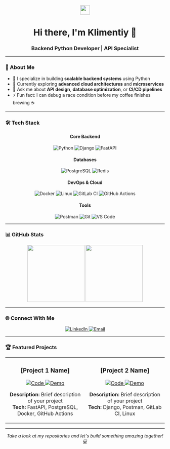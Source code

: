 <div align="center">
  <img src="https://raw.githubusercontent.com/MartinHeinz/MartinHeinz/master/wave.gif" width="30px">
  <h1>Hi there, I'm Klimentiy 👋</h1>
  <h3>Backend Python Developer | API Specialist</h3>
</div>

---

### 🚀 About Me
- 🔭 I specialize in building **scalable backend systems** using Python
- 🌱 Currently exploring **advanced cloud architectures** and **microservices**
- 💬 Ask me about **API design**, **database optimization**, or **CI/CD pipelines**
- ⚡ Fun fact: I can debug a race condition before my coffee finishes brewing ☕

---

### 🛠️ Tech Stack
<div align="center">
  
#### Core Backend
![Python](https://img.shields.io/badge/Python-3776AB?style=for-the-badge&logo=python&logoColor=white)
![Django](https://img.shields.io/badge/Django-092E20?style=for-the-badge&logo=django&logoColor=white)
![FastAPI](https://img.shields.io/badge/FastAPI-005571?style=for-the-badge&logo=fastapi&logoColor=white)

#### Databases
![PostgreSQL](https://img.shields.io/badge/PostgreSQL-316192?style=for-the-badge&logo=postgresql&logoColor=white)
![Redis](https://img.shields.io/badge/Redis-DC382D?style=for-the-badge&logo=redis&logoColor=white)

#### DevOps & Cloud
![Docker](https://img.shields.io/badge/Docker-2496ED?style=for-the-badge&logo=docker&logoColor=white)
![Linux](https://img.shields.io/badge/Linux-FCC624?style=for-the-badge&logo=linux&logoColor=black)
![GitLab CI](https://img.shields.io/badge/GitLab%20CI-FC6D26?style=for-the-badge&logo=gitlab&logoColor=white)
![GitHub Actions](https://img.shields.io/badge/GitHub%20Actions-2088FF?style=for-the-badge&logo=github-actions&logoColor=white)

#### Tools
![Postman](https://img.shields.io/badge/Postman-FF6C37?style=for-the-badge&logo=postman&logoColor=white)
![Git](https://img.shields.io/badge/Git-F05032?style=for-the-badge&logo=git&logoColor=white)
![VS Code](https://img.shields.io/badge/VS%20Code-007ACC?style=for-the-badge&logo=visual-studio-code&logoColor=white)
</div>

---

### 📊 GitHub Stats
<div align="center">
  <img height="180em" src="https://github-readme-stats.vercel.app/api?username=[YOUR_GITHUB_USERNAME]&show_icons=true&theme=vue-dark&include_all_commits=true&count_private=true"/>
  <img height="180em" src="https://github-readme-stats.vercel.app/api/top-langs/?username=[YOUR_GITHUB_USERNAME]&layout=compact&langs_count=8&theme=vue-dark"/>
</div>

---

### 🌐 Connect With Me
<div align="center">
  <a href="[YOUR_LINKEDIN_URL]">
    <img src="https://img.shields.io/badge/LinkedIn-0077B5?style=for-the-badge&logo=linkedin&logoColor=white" alt="LinkedIn"/>
  </a>
  <a href="mailto:thrandishow200@yandex.ru">
    <img src="https://img.shields.io/badge/Email-D14836?style=for-the-badge&logo=gmail&logoColor=white" alt="Email"/>
  </a>
</div>

---

### 🏆 Featured Projects
<table>
  <tr>
    <td width="50%">
      <h3 align="center">[Project 1 Name]</h3>
      <p align="center">
        <a href="[PROJECT_1_LINK]">
          <img src="https://img.shields.io/badge/Code-FastAPI-005571?style=for-the-badge" alt="Code"/>
        </a>
        <a href="[PROJECT_1_DEMO_LINK]">
          <img src="https://img.shields.io/badge/Live-Demo-4285F4?style=for-the-badge" alt="Demo"/>
        </a>
      </p>
      <p align="center">
        <b>Description:</b> Brief description of your project<br>
        <b>Tech:</b> FastAPI, PostgreSQL, Docker, GitHub Actions
      </p>
    </td>
    <td width="50%">
      <h3 align="center">[Project 2 Name]</h3>
      <p align="center">
        <a href="https://github.com/thrandishow/parrotpalace">
          <img src="https://img.shields.io/badge/Code-Django-092E20?style=for-the-badge" alt="Code"/>
        </a>
        <a href="https://github.com/thrandishow/TodoTasks">
          <img src="https://img.shields.io/badge/Live-Demo-4285F4?style=for-the-badge" alt="Demo"/>
        </a>
      </p>
      <p align="center">
        <b>Description:</b> Brief description of your project<br>
        <b>Tech:</b> Django, Postman, GitLab CI, Linux
      </p>
    </td>
  </tr>
</table>

---

<div align="center">
  <i>Take a look at my repositories and let's build something amazing together! 💻</i>
</div>
